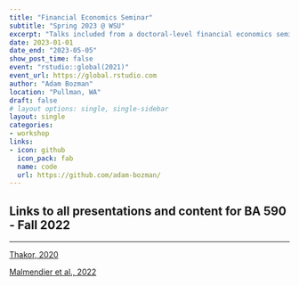 ```yaml
---
title: "Financial Economics Seminar"
subtitle: "Spring 2023 @ WSU"
excerpt: "Talks included from a doctoral-level financial economics seminar covering advanced topics in financial intermediation, asset pricing, and behavioral finance."
date: 2023-01-01
date_end: "2023-05-05"
show_post_time: false
event: "rstudio::global(2021)"
event_url: https://global.rstudio.com
author: "Adam Bozman"
location: "Pullman, WA"
draft: false
# layout options: single, single-sidebar
layout: single
categories:
- workshop
links:
- icon: github
  icon_pack: fab
  name: code
  url: https://github.com/adam-bozman/
---
```

## Links to all presentations and content for BA 590 - Fall 2022
--- 

[Thakor, 2020](https://www.adambozman.com/talks/financial-economics-seminar-2023/files/thakor-fintech.pptx)  

[Malmendier et al., 2022](https://www.adambozman.com/talks/financial-economics-seminar-2023/files/malmendier_2022.pptx)
